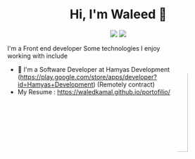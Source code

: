 
<h1 align="center">Hi, I'm Waleed 👋</h1>
<p align="center">
    <a href="https://twitter.com/waledk3mal"><img src="https://img.shields.io/badge/twitter-%231FA1F1?style=flat&logo=twitter&logoColor=white"/></a>
    <a href="https://www.linkedin.com/in/waledkamal"><img src="https://img.shields.io/badge/linkedin-%230177B5?style=flat&logo=linkedin&logoColor=white"/></a>
  </p>
  
  <img style="border-radius:50%" src="https://avatars.githubusercontent.com/u/55249888?v=4" align="right" width="25%"/>

I'm a Front end developer  Some technologies I enjoy working with include 



- 🔭 I'm a Software Developer at Hamyas Development (https://play.google.com/store/apps/developer?id=Hamyas+Development) (Remotely contract)
- My Resume : https://waledkamal.github.io/portofilio/
